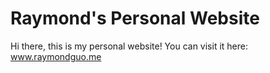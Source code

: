 # Raymond's Personal Website

Hi there, this is my personal website! You can visit it here: www.raymondguo.me
